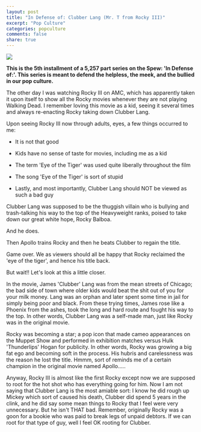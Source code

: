 ```yaml
---
layout: post
title: "In Defense of: Clubber Lang (Mr. T from Rocky III)"
excerpt: "Pop Culture"
categories: popculture
comments: false
share: true
---
```


![](https://thescriptlab.com/wp-content/uploads/2016/11/00rocky-3.jpg)






**This is the 5th installment of a 5,257 part series on the Spew: 'In Defense of:'. This series is meant to defend the helpless, the meek, and the bullied in our pop culture.**



The other day I was watching Rocky III on AMC, which has apparently taken it upon itself to show all the Rocky movies whenever they are not playing Walking Dead. I remember loving this movie as a kid, seeing it several times and always re-enacting Rocky taking down Clubber Lang. 


Upon seeing Rocky III now through adults, eyes, a few things occurred to me:

- It is not that good

- Kids have no sense of taste for movies, including me as a kid

- The term 'Eye of the Tiger' was used quite liberally throughout the film

- The song 'Eye of the Tiger' is sort of stupid

- Lastly, and most importantly, Clubber Lang should NOT be viewed as such a bad guy



Clubber Lang was supposed to be the thuggish villain who is bullying and trash-talking his way to the top of the Heavyweight ranks, poised to take down our great white hope, Rocky Balboa. 


And he does.


Then Apollo trains Rocky and then he beats Clubber to regain the title.



Game over. We as viewers should all be happy that Rocky reclaimed the 'eye of the tiger', and hence his title back.



But wait!! Let's look at this a little closer.


In the movie, James 'Clubber' Lang was from the mean streets of Chicago; the bad side of town where older kids would beat the shit out of you for your milk money. Lang was an orphan and later spent some time in jail for simply being poor and black. From these trying times, James rose like a Phoenix from the ashes, took the long and hard route and fought his way to the top. In other words, Clubber Lang was a self-made man, just like Rocky was in the original movie. 



Rocky was becoming a star; a pop icon that made cameo appearances on the Muppet Show and performed in exhibition matches versus Hulk 'Thunderlips' Hogan for publicity. In other words, Rocky was growing a big fat ego and becoming soft in the process. His hubris and carelessness was the reason he lost the title. Hmmm, sort of reminds me of a certain champion in the original movie named Apollo..... 


Anyway, Rocky III is almost like the first Rocky except now we are supposed to root for the hot shot who has everything going for him. Now I am not saying that Clubber Lang is the most amiable sort: I know he did rough up Mickey which sort of caused his death, Clubber did spend 5 years in the clink, and he did say some mean things to Rocky that I feel were very unnecessary. But he isn't THAT bad. Remember, originally Rocky was a goon for a bookie who was paid to break legs of unpaid debtors. If we can root for that type of guy, well I feel OK rooting for Clubber.  

 
 
 




